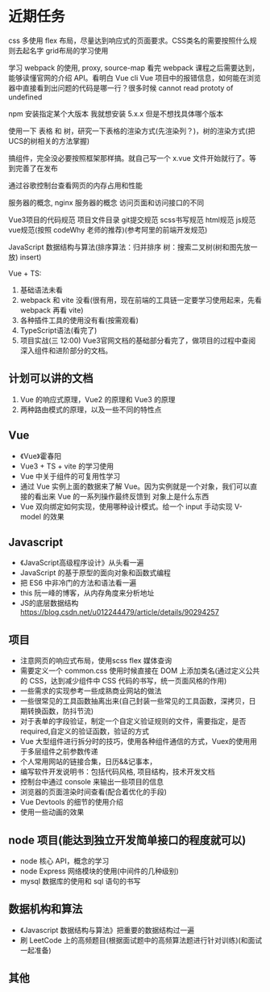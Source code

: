 <!--
 *@Author: x09898 coder_xujie@163.com
 * @Date: 2022-05-09 20:54:40
 * @LastEditors: x09898 coder_xujie@163.com
 * @LastEditTime: 2022-12-23 17:59:14
 * @FilePath: \HTML-CSS-Javascript-\待解决的知识点\近期的学习要务.md
 * @Description: 近期的学习任务(面试前需要完成的知识点)
-->
# 近期任务

css 多使用 flex 布局，尽量达到响应式的页面要求。CSS类名的需要按照什么规则去起名字
grid布局的学习使用

学习 webpack 的使用, proxy, source-map
看完 webpack 课程之后需要达到，能够读懂官网的介绍 API。看明白 Vue cli
Vue 项目中的报错信息，如何能在浏览器中直接看到出问题的代码是哪一行？很多时候 cannot read prototy of undefined

npm 安装指定某个大版本 我就想安装 5.x.x 但是不想找具体哪个版本

使用一下 表格 和 树，研究一下表格的渲染方式(先渲染列？)，树的渲染方式(把UCS的树相关的方法掌握)

搞组件，完全没必要按照框架那样搞。就自己写一个 x.vue 文件开始就行了。等到完善了在发布

通过谷歌控制台查看网页的内存占用和性能

服务器的概念, nginx 服务器的概念
访问页面和访问接口的不同

Vue3项目的代码规范 项目文件目录 git提交规范 scss书写规范 html规范 js规范 vue规范(按照 codeWhy 老师的推荐)(参考阿里的前端开发规范)

JavaScript 数据结构与算法(排序算法：归并排序 树：搜索二叉树(树和图先放一放) insert)

Vue + TS:

 1. 基础语法未看
 2. webpack 和 vite 没看(很有用，现在前端的工具链一定要学习使用起来，先看 webpack 再看 vite)
 3. 各种插件工具的使用没有看(按需观看)
 4. TypeScript语法(看完了)
 5. 项目实战(三 12:00) Vue3官网文档的基础部分看完了，做项目的过程中查阅深入组件和进阶部分的文档。

## 计划可以讲的文档

1. Vue 的响应式原理，Vue2 的原理和 Vue3 的原理
2. 两种路由模式的原理，以及一些不同的特性点

## Vue

* 《Vue》霍春阳
* Vue3 + TS + vite 的学习使用
* Vue 中关于组件的可复用性学习
* 通过 Vue 实例上面的数据来了解 Vue。因为实例就是一个对象，我们可以直接的看出来 Vue 的一系列操作最终反馈到 对象上是什么东西
* Vue 双向绑定如何实现，使用哪种设计模式。给一个 input 手动实现 V-model 的效果

## Javascript

* 《JavaScript高级程序设计》从头看一遍
* JavaScript 的基于原型的面向对象和函数式编程
* 把 ES6 中非冷门的方法和语法看一遍
* this 阮一峰的博客，从内存角度来分析地址
* JS的底层数据结构 <https://blog.csdn.net/u012244479/article/details/90294257>

## 项目

* 注意网页的响应式布局，使用scss flex 媒体查询
* 需要定义一个 common.css 使用时候直接在 DOM 上添加类名(通过定义公共的 CSS，达到减少组件中 CSS 代码的书写，统一页面风格的作用)
* 一些需求的实现参考一些成熟商业网站的做法
* 一些很常见的工具函数抽离出来(自己封装一些常见的工具函数，深拷贝，日期转换函数，防抖节流)
* 对于表单的字段验证，制定一个自定义验证规则的文件，需要指定，是否required,自定义的验证函数，验证的方式
* Vue 大型组件进行拆分时的技巧，使用各种组件通信的方式，Vuex的使用用于多层组件之前参数传递
* 个人常用网站的链接合集，日历&&记事本，
* 编写软件开发说明书：包括代码风格, 项目结构，技术开发文档
* 控制台中通过 console 来输出一些项目的信息
* 浏览器的页面渲染时间查看(配合着优化的手段)
* Vue Devtools 的细节的使用介绍
* 使用一些动画的效果

## node 项目(能达到独立开发简单接口的程度就可以)

* node 核心 API，概念的学习
* node Express 网络模块的使用(中间件的几种级别)
* mysql 数据库的使用和 sql 语句的书写

## 数据机构和算法

* 《Javascript 数据结构与算法》把重要的数据结构过一遍
* 刷 LeetCode 上的高频题目(根据面试题中的高频算法题进行针对训练)(和面试一起准备)

## 其他
